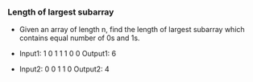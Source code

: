 ### Length of largest subarray

- Given an array of length n, find the length of largest subarray which contains equal number of 0s and 1s.

- Input1: 1 0 1 1 1 0 0 Output1: 6
- Input2: 0 0 1 1 0 Output2: 4


